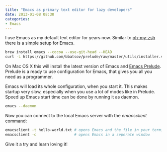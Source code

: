 ```yaml
---
title: "Emacs as primary text editor for lazy developers"
date: 2013-01-08 08:30
categories:
- Emacs
---
```


I use Emacs as my default text editor for years now. Similar to
[oh-my-zsh](https://github.com/robbyrussell/oh-my-zsh) there is a simple setup
for Emacs.

```sh
brew install emacs --cocoa --use-git-head --HEAD
curl -L https://github.com/bbatsov/prelude/raw/master/utils/installer.sh | sh
```

On Mac OS X this will install the latest version of Emacs and
[Emacs Prelude](http://batsov.com/prelude/). Prelude is a ready to use
configuration for Emacs, that gives you all you need as a programmer.

Emacs will load its whole configuration, when you start it. This makes
startup very slow, especially when you use a lot of modes like in Prelude.
Speed up Emacs start time can be done by running it as daemon.

```sh
emacs --daemon
```

Now you can connect to the local Emacs server with the _emacsclient_ command:

```sh
emacsclient -t hello-world.txt # opens Emacs and the file in your terminal
emacsclient -c                 # opens Emacs in a seperate window
```

Give it a try and learn loving it!
